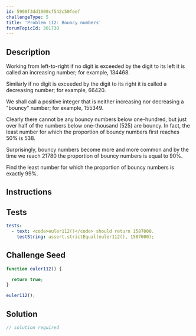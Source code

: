 ```yaml
---
id: 5900f3dd1000cf542c50feef
challengeType: 5
title: 'Problem 112: Bouncy numbers'
forumTopicId: 301738
---
```


## Description

<section id='description'>

Working from left-to-right if no digit is exceeded by the digit to its left it is called an increasing number; for example, 134468.

Similarly if no digit is exceeded by the digit to its right it is called a decreasing number; for example, 66420.

We shall call a positive integer that is neither increasing nor decreasing a "bouncy" number; for example, 155349.

Clearly there cannot be any bouncy numbers below one-hundred, but just over half of the numbers below one-thousand (525) are bouncy. In fact, the least number for which the proportion of bouncy numbers first reaches 50% is 538.

Surprisingly, bouncy numbers become more and more common and by the time we reach 21780 the proportion of bouncy numbers is equal to 90%.

Find the least number for which the proportion of bouncy numbers is exactly 99%.

</section>

## Instructions

<section id='instructions'>

</section>

## Tests

<section id='tests'>

```yml
tests:
  - text: <code>euler112()</code> should return 1587000.
    testString: assert.strictEqual(euler112(), 1587000);

```

</section>

## Challenge Seed

<section id='challengeSeed'>

<div id='js-seed'>

```js
function euler112() {

  return true;
}

euler112();
```

</div>

</section>

## Solution

<section id='solution'>

```js
// solution required
```

</section>
